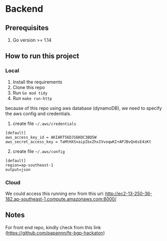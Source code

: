 # Backend

## Prerequisites
1. Go version >= 1.14

## How to run this project

### Local
1. Install the requirements
2. Clone this repo
3. Run `Go mod tidy`
4. Run `make run-http`

because of this repo using aws database (dynamoDB), we need to specify the aws config and credentials.
1. create file `~/.aws/credentials`
```
[default]
aws_access_key_id = AKIART56DJS6KDC3BQ5W
aws_secret_access_key = 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
```
2. create file `~/.aws/config`
```
[default]
region=ap-southeast-1
output=json
```


### Cloud
We could access this running env from this url:
http://ec2-13-250-36-182.ap-southeast-1.compute.amazonaws.com:8000/

## Notes
For front end repo, kindly check from this link (https://github.com/papannn/fe-bgp-hackaton)


